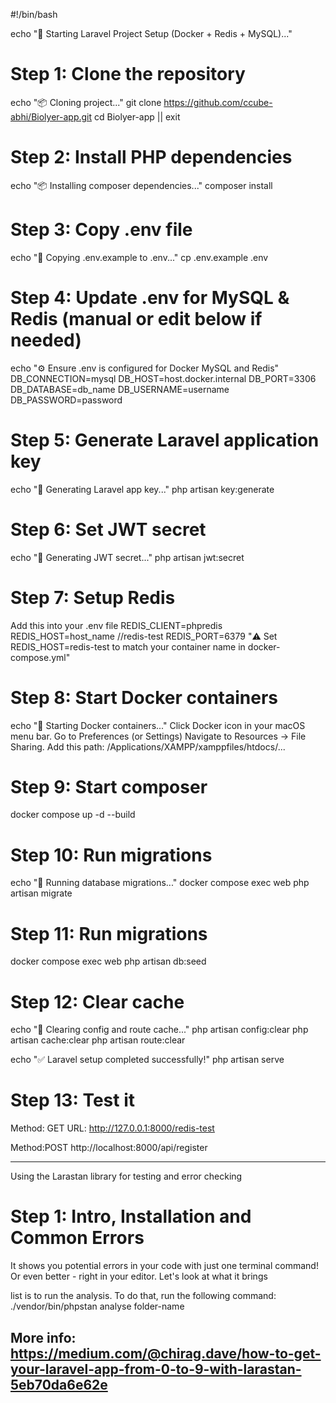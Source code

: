 #!/bin/bash

echo "🚀 Starting Laravel Project Setup (Docker + Redis + MySQL)..."

# Step 1: Clone the repository
echo "📦 Cloning project..."
git clone https://github.com/ccube-abhi/Biolyer-app.git
cd Biolyer-app || exit

# Step 2: Install PHP dependencies
echo "📦 Installing composer dependencies..."
composer install 

# Step 3: Copy .env file
echo "📄 Copying .env.example to .env..."
cp .env.example .env

# Step 4: Update .env for MySQL & Redis (manual or edit below if needed)
echo "⚙️  Ensure .env is configured for Docker MySQL and Redis"
DB_CONNECTION=mysql
DB_HOST=host.docker.internal
DB_PORT=3306
DB_DATABASE=db_name
DB_USERNAME=username
DB_PASSWORD=password

# Step 5: Generate Laravel application key
echo "🔑 Generating Laravel app key..."
php artisan key:generate

# Step 6: Set JWT secret
echo "🔐 Generating JWT secret..."
php artisan jwt:secret

# Step 7: Setup Redis 
Add this into your .env file
REDIS_CLIENT=phpredis
REDIS_HOST=host_name     //redis-test
REDIS_PORT=6379
"⚠️ Set REDIS_HOST=redis-test to match your container name in docker-compose.yml"

# Step 8: Start Docker containers
echo "🐳 Starting Docker containers..."
Click Docker icon in your macOS menu bar.
Go to Preferences (or Settings)
Navigate to Resources → File Sharing.
Add this path: /Applications/XAMPP/xamppfiles/htdocs/...

# Step 9: Start composer
docker compose up -d --build

# Step 10: Run migrations
echo "🧱 Running database migrations..."
docker compose exec web php artisan migrate

# Step 11: Run migrations
docker compose exec web php artisan db:seed

# Step 12: Clear cache
echo "🧹 Clearing config and route cache..."
php artisan config:clear
php artisan cache:clear
php artisan route:clear

echo "✅ Laravel setup completed successfully!"
php artisan serve

# Step 13: Test it
Method: GET
URL: http://127.0.0.1:8000/redis-test

Method:POST
http://localhost:8000/api/register

-------------------------------------------------

Using the Larastan library for testing and error checking

# Step 1: Intro, Installation and Common Errors
It shows you potential errors in your code with just one terminal command! Or even better - right in your editor. Let's look at what it brings

list is to run the analysis. To do that, run the following command:
./vendor/bin/phpstan analyse folder-name

More info: https://medium.com/@chirag.dave/how-to-get-your-laravel-app-from-0-to-9-with-larastan-5eb70da6e62e
-----------------------------------------------------

